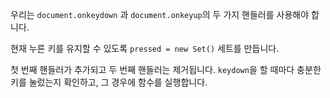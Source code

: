 
우리는 `document.onkeydown` 과 `document.onkeyup`의 두 가지 핸들러를 사용해야 합니다.

현재 누른 키를 유지할 수 있도록 `pressed = new Set()` 세트를 만듭니다.

첫 번째 핸들러가 추가되고 두 번째 핸들러는 제거됩니다. `keydown`을 할 때마다 충분한 키를 눌렀는지 확인하고, 그 경우에 함수를 실행합니다.
